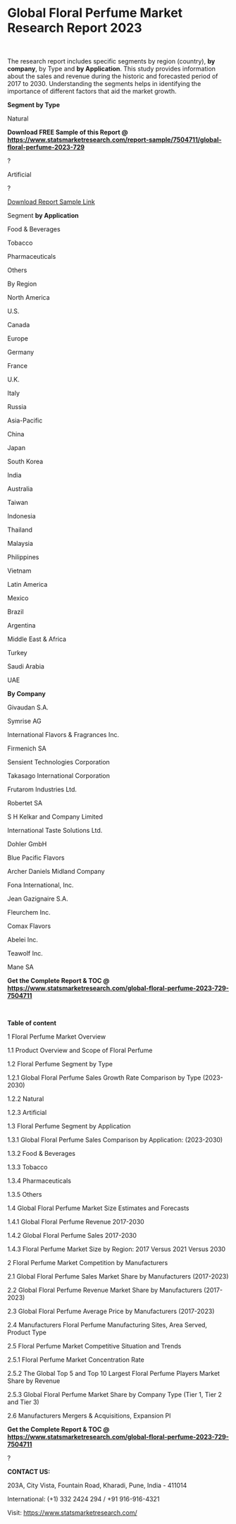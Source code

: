 <h1>Global Floral Perfume Market Research Report 2023</h1><br/><p>The research report includes specific segments by region (country), <strong>by company</strong>, by Type and <strong>by Application</strong>. This study provides information about the sales and revenue during the historic and forecasted period of 2017 to 2030. Understanding the segments helps in identifying the importance of different factors that aid the market growth.</p>
 
 
 
 <p><strong>Segment by Type</strong></p>
 
 
 
 <p>Natural</p>
 
 
 
 <div><b>Download FREE Sample of this Report @ <a href="https://www.statsmarketresearch.com/download-free-sample/7504711/global-floral-perfume-2023-729">https://www.statsmarketresearch.com/report-sample/7504711/global-floral-perfume-2023-729</a></b></div>
 
 
 
 <p>? </p>
 
 
 
 <p>Artificial</p>
 
 
 
 <p>? </p>
 
 
 
 <p><a href="https://www.statsmarketresearch.com/download-free-sample/7504711/global-floral-perfume-2023-729">Download Report Sample Link</a></p>
 
 
 
 <p>Segment <strong>by Application</strong></p>
 
 
 
 <p>Food & Beverages</p>
 
 
 
 <p>Tobacco</p>
 
 
 
 <p>Pharmaceuticals</p>
 
 
 
 <p>Others</p>
 
 
 
 <p>By Region</p>
 
 
 
 <p>North America</p>
 
 
 
 <p>U.S.</p>
 
 
 
 <p>Canada</p>
 
 
 
 <p>Europe</p>
 
 
 
 <p>Germany</p>
 
 
 
 <p>France</p>
 
 
 
 <p>U.K.</p>
 
 
 
 <p>Italy</p>
 
 
 
 <p>Russia</p>
 
 
 
 <p>Asia-Pacific</p>
 
 
 
 <p>China</p>
 
 
 
 <p>Japan</p>
 
 
 
 <p>South Korea</p>
 
 
 
 <p>India</p>
 
 
 
 <p>Australia</p>
 
 
 
 <p>Taiwan</p>
 
 
 
 <p>Indonesia</p>
 
 
 
 <p>Thailand</p>
 
 
 
 <p>Malaysia</p>
 
 
 
 <p>Philippines</p>
 
 
 
 <p>Vietnam</p>
 
 
 
 <p>Latin America</p>
 
 
 
 <p>Mexico</p>
 
 
 
 <p>Brazil</p>
 
 
 
 <p>Argentina</p>
 
 
 
 <p>Middle East & Africa</p>
 
 
 
 <p>Turkey</p>
 
 
 
 <p>Saudi Arabia</p>
 
 
 
 <p>UAE</p>
 
 
 
 <p><strong>By Company</strong></p>
 
 
 
 <p>Givaudan S.A.</p>
 
 
 
 <p>Symrise AG</p>
 
 
 
 <p>International Flavors & Fragrances Inc.</p>
 
 
 
 <p>Firmenich SA</p>
 
 
 
 <p>Sensient Technologies Corporation</p>
 
 
 
 <p>Takasago International Corporation</p>
 
 
 
 <p>Frutarom Industries Ltd.</p>
 
 
 
 <p>Robertet SA</p>
 
 
 
 <p>S H Kelkar and Company Limited</p>
 
 
 
 <p>International Taste Solutions Ltd.</p>
 
 
 
 <p>Dohler GmbH</p>
 
 
 
 <p>Blue Pacific Flavors</p>
 
 
 
 <p>Archer Daniels Midland Company</p>
 
 
 
 <p>Fona International, Inc.</p>
 
 
 
 <p>Jean Gazignaire S.A.</p>
 
 
 
 <p>Fleurchem Inc.</p>
 
 
 
 <p>Comax Flavors</p>
 
 
 
 <p>Abelei Inc.</p>
 
 
 
 <p>Teawolf Inc.</p>
 
 
 
 <p>Mane SA</p>
 
 
 
 <div><b>Get the Complete Report & TOC @ <a href="https://www.statsmarketresearch.com/global-floral-perfume-2023-729-7504711">https://www.statsmarketresearch.com/global-floral-perfume-2023-729-7504711</a></b></div>
 
 
 
 <p><br />
 
 <b>Table of content</b></p>
 
 
 
 <p>1 Floral Perfume Market Overview<br />
 
 1.1 Product Overview and Scope of Floral Perfume<br />
 
 1.2 Floral Perfume Segment by Type<br />
 
 1.2.1 Global Floral Perfume Sales Growth Rate Comparison by Type (2023-2030)<br />
 
 1.2.2 Natural<br />
 
 1.2.3 Artificial<br />
 
 1.3 Floral Perfume Segment by Application<br />
 
 1.3.1 Global Floral Perfume Sales Comparison by Application: (2023-2030)<br />
 
 1.3.2 Food & Beverages<br />
 
 1.3.3 Tobacco<br />
 
 1.3.4 Pharmaceuticals<br />
 
 1.3.5 Others<br />
 
 1.4 Global Floral Perfume Market Size Estimates and Forecasts<br />
 
 1.4.1 Global Floral Perfume Revenue 2017-2030<br />
 
 1.4.2 Global Floral Perfume Sales 2017-2030<br />
 
 1.4.3 Floral Perfume Market Size by Region: 2017 Versus 2021 Versus 2030<br />
 
 2 Floral Perfume Market Competition by Manufacturers<br />
 
 2.1 Global Floral Perfume Sales Market Share by Manufacturers (2017-2023)<br />
 
 2.2 Global Floral Perfume Revenue Market Share by Manufacturers (2017-2023)<br />
 
 2.3 Global Floral Perfume Average Price by Manufacturers (2017-2023)<br />
 
 2.4 Manufacturers Floral Perfume Manufacturing Sites, Area Served, Product Type<br />
 
 2.5 Floral Perfume Market Competitive Situation and Trends<br />
 
 2.5.1 Floral Perfume Market Concentration Rate<br />
 
 2.5.2 The Global Top 5 and Top 10 Largest Floral Perfume Players Market Share by Revenue<br />
 
 2.5.3 Global Floral Perfume Market Share by Company Type (Tier 1, Tier 2 and Tier 3)<br />
 
 2.6 Manufacturers Mergers & Acquisitions, Expansion Pl</p>
 
 
 
 <div><b>Get the Complete Report & TOC @ <a href="https://www.statsmarketresearch.com/global-floral-perfume-2023-729-7504711">https://www.statsmarketresearch.com/global-floral-perfume-2023-729-7504711</a></b></div>
 
 
 
 <p>? </p>
 
 
 
 <p><b>CONTACT US:</b><br />
 
 203A, City Vista, Fountain Road, Kharadi, Pune, India - 411014<br />
 
 International: (+1) 332 2424 294 / +91 916-916-4321<br />
 
 Visit: <a href="https://www.statsmarketresearch.com/">https://www.statsmarketresearch.com/</a></p>